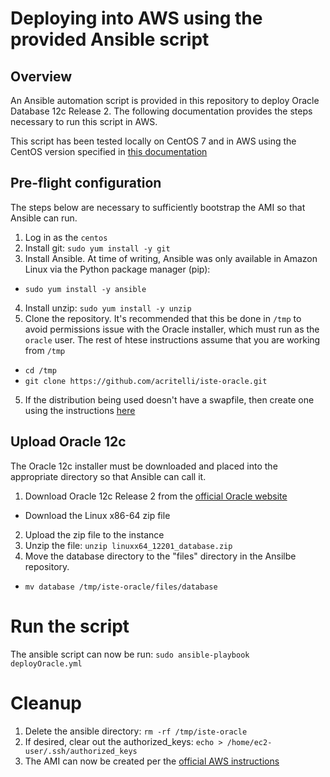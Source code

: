 # Deploying into AWS using the provided Ansible script

## Overview

An Ansible automation script is provided in this repository to deploy Oracle Database 12c Release 2. The following documentation provides the steps necessary to run this script in AWS.

This script has been tested locally on CentOS 7 and in AWS using the CentOS version specified in [this documentation](./create_instance.md)

## Pre-flight configuration

The steps below are necessary to sufficiently bootstrap the AMI so that Ansible can run.

1. Log in as the `centos`
2. Install git: `sudo yum install -y git`
3. Install Ansible. At time of writing, Ansible was only available in Amazon Linux via the Python package manager (pip): 
  * `sudo yum install -y ansible`
4. Install unzip: `sudo yum install -y unzip`
5. Clone the repository. It's recommended that this be done in `/tmp` to avoid permissions issue with the Oracle installer, which must run as the `oracle` user. The rest of htese instructions assume that you are working from `/tmp`
  * `cd /tmp`
  * `git clone https://github.com/acritelli/iste-oracle.git`
5. If the distribution being used doesn't have a swapfile, then create one using the instructions [here](https://aws.amazon.com/premiumsupport/knowledge-center/ec2-memory-swap-file/)

## Upload Oracle 12c

The Oracle 12c installer must be downloaded and placed into the appropriate directory so that Ansible can call it.

1. Download Oracle 12c Release 2 from the [official Oracle website](https://www.oracle.com/technetwork/database/enterprise-edition/downloads/index.html)
  * Download the Linux x86-64 zip file
2. Upload the zip file to the instance
3. Unzip the file: `unzip linuxx64_12201_database.zip`
4. Move the database directory to the "files" directory in the Ansilbe repository.
  * `mv database /tmp/iste-oracle/files/database`

# Run the script

The ansible script can now be run: `sudo ansible-playbook deployOracle.yml`

# Cleanup

1. Delete the ansible directory: `rm -rf /tmp/iste-oracle`
2. If desired, clear out the authorized_keys: `echo > /home/ec2-user/.ssh/authorized_keys`
3. The AMI can now be created per the [official AWS instructions](https://docs.aws.amazon.com/AWSEC2/latest/WindowsGuide/Creating_EBSbacked_WinAMI.html)